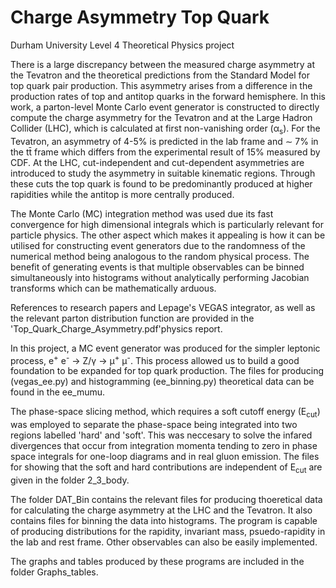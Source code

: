 # Charge Asymmetry Top Quark

Durham University Level 4 Theoretical Physics project 

There is a large discrepancy between the measured charge asymmetry at the
Tevatron and the theoretical predictions from the Standard Model for top quark pair
production. This asymmetry arises from a difference in the production rates of top
and antitop quarks in the forward hemisphere. In this work, a parton-level Monte
Carlo event generator is constructed to directly compute the charge asymmetry for
the Tevatron and at the Large Hadron Collider (LHC), which is calculated at first
non-vanishing order (&alpha;<sub>s</sub>). For the Tevatron, an asymmetry of 4-5% is predicted
in the lab frame and ∼ 7% in the tt̄ frame which differs from the experimental
result of 15% measured by CDF. At the LHC, cut-independent and cut-dependent
asymmetries are introduced to study the asymmetry in suitable kinematic regions.
Through these cuts the top quark is found to be predominantly produced at higher
rapidities while the antitop is more centrally produced.

The Monte Carlo (MC) integration method was used due its fast convergence for high dimensional integrals which is particularly relevant for particle physics. The other aspect which makes it appealing is how it can be utilised for constructing event generators due to the randomness of the numerical method being analogous to the random physical process. The benefit of generating events is that multiple observables can be binned simultaneously into histograms without analytically performing Jacobian transforms which can be mathematically arduous.

References to research papers and Lepage's VEGAS integrator, as well as the relevant parton distribution function are provided in the 'Top_Quark_Charge_Asymmetry.pdf'physics report.

In this project, a MC event generator was produced for the simpler leptonic process, e<sup>+</sup> e<sup>-</sup> &rarr; Z/&gamma; &rarr; &mu;<sup>+</sup> &mu;<sup>-</sup>. This process allowed us to build a good foundation to be expanded for top quark production. The files for producing (vegas_ee.py) and histogramming (ee_binning.py) theoretical data can be found in the ee_mumu.

The phase-space slicing method, which requires a soft cutoff energy (E<sub>cut</sub>) was employed to separate the phase-space being integrated into two regions labelled 'hard' and 'soft'. This was neccesary to solve the infared divergences that occur from integration momenta tending to zero in phase space integrals for one-loop diagrams and in real gluon emission. The files for showing that the soft and hard contributions are independent of E<sub>cut</sub> are given in the folder 2_3_body.

The folder DAT_Bin contains the relevant files for producing thoeretical data for calculating the charge asymmetry at the LHC and the Tevatron. It also contains files for binning the data into histograms. The program is capable of producing distributions for the rapidity, invariant mass, psuedo-rapidity in the lab and rest frame. Other observables can also be easily implemented. 

The graphs and tables produced by these programs are included in the folder Graphs_tables.
